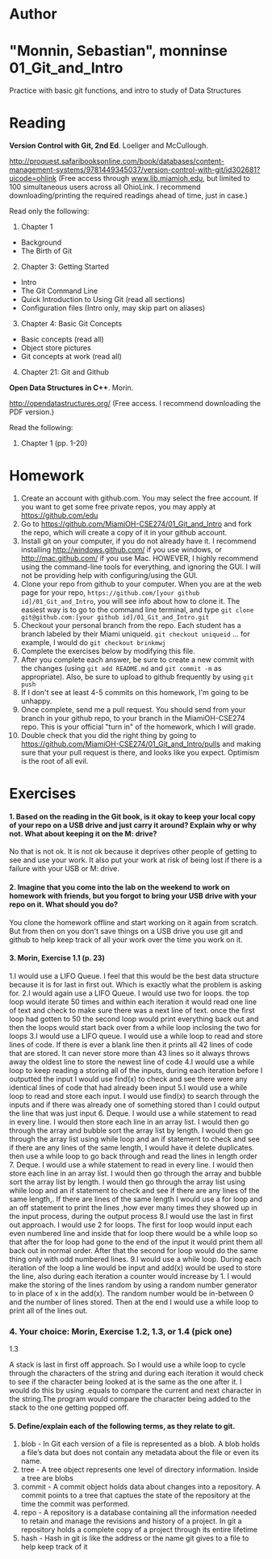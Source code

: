 Author
==========
"Monnin, Sebastian", monninse
01_Git_and_Intro
================

Practice with basic git functions, and intro to study of Data Structures

Reading
=======

**Version Control with Git, 2nd Ed**. Loeliger and McCullough. 

http://proquest.safaribooksonline.com/book/databases/content-management-systems/9781449345037/version-control-with-git/id302681?uicode=ohlink (Free access through www.lib.miamioh.edu, but limited to 100 simultaneous users across all OhioLink. I recommend downloading/printing the required readings ahead of time, just in case.)

Read only the following:

1. Chapter 1
  * Background
  * The Birth of Git
2. Chapter 3: Getting Started
  * Intro
  * The Git Command Line
  * Quick Introduction to Using Git (read all sections)
  * Configuration files (Intro only, may skip part on aliases)
3. Chapter 4: Basic Git Concepts
  * Basic concepts (read all)
  * Object store pictures
  * Git concepts at work (read all)
4. Chapter 21: Git and Github

**Open Data Structures in C++**. Morin. 

http://opendatastructures.org/ (Free access. I recommend downloading the PDF version.)

Read the following:

1. Chapter 1 (pp. 1-20)

Homework
========

1. Create an account with github.com. You may select the free account. If you want to get some free private repos, you may apply at https://github.com/edu
2. Go to https://github.com/MiamiOH-CSE274/01_Git_and_Intro and fork the repo, which will create a copy of it in your github account.
3. Install git on your computer, if you do not already have it. I recommend installing http://windows.github.com/ if you use windows, or http://mac.github.com/ if you use Mac. HOWEVER, I highly recommend using the command-line tools for everything, and ignoring the GUI. I will not be providing help with configuring/using the GUI.
4. Clone your repo from github to your computer. When you are at the web page for your repo, `https://github.com/[your github id]/01_Git_and_Intro`, you will see info about how to clone it. The easiest way is to go to the command line terminal, and type `git clone git@github.com:[your github id]/01_Git_and_Intro.git`
5. Checkout your personal branch from the repo. Each student has a branch labeled by their Miami uniqueid. `git checkout uniqueid` ... for example, I would do `git checkout brinkmwj`
6. Complete the exercises below by modifying this file.
7. After you complete each answer, be sure to create a new commit with the changes (using `git add README.md` and `git commit -m` as appropriate). Also, be sure to upload to github frequently by using `git push`
8. If I don't see at least 4-5 commits on this homework, I'm going to be unhappy.
9. Once complete, send me a pull request. You should send from your branch in your github repo, to your branch in the MiamiOH-CSE274 repo. This is your official "turn in" of the homework, which I will grade.
10. Double check that you did the right thing by going to https://github.com/MiamiOH-CSE274/01_Git_and_Intro/pulls and making sure that your pull request is there, and looks like you expect. Optimism is the root of all evil.

Exercises
=========

#### 1. Based on the reading in the Git book, is it okay to keep your local copy of your repo on a USB drive and just carry it around? Explain why or why not. What about keeping it on the M: drive?

No that is not ok. It is not ok because it deprives other people of getting to see and use your work. It also put your work at risk of being lost if there is a failure with your USB or M: drive.

#### 2. Imagine that you come into the lab on the weekend to work on homework with friends, but you forgot to bring your USB drive with your repo on it. What should you do?

You clone the homework offline and start working on it again from scratch. But from then on you don't save things on a USB drive you use git and github to help keep track of all your work over the time you work on it.

#### 3. Morin, Exercise 1.1 (p. 23)

1.I would use a LIFO Queue. I feel that this would be the best data structure because it is for last in first out. Which is exactly what the problem is asking for.
2.I would again use a LIFO Queue. I would use two for loops. the top loop would iterate 50 times and within each iteration it would read one line of text and check to make sure there was a next line of text. once the first loop had gotten to 50 the second loop would print everything back out and then the loops would start back over from a while loop inclosing the two for loops
3.I would use a LIFO queue. I would use a while loop to read and store lines of code. If there is ever a blank line then it prints all 42 lines of code that are stored. It can never store more than 43 lines so it always throws away the oldest line to store the newest line of code
4.I would use a while loop to keep reading a storing all of the inputs, during each iteration before I outputted the input I would use find(x) to check and see there were any identical lines of code that had already been input
5.I would use a while loop to read and store each input. I would use find(x) to search through the inputs and if there was already one of something stored than I could output the line that was just input
6. Deque. I would use a while statement to read in every line. I would then store each line in an array list. I would then go through the array and bubble sort the array list by length. I would then go through the array list using while loop and an if statement to check and see if there are any lines of the same length, I would have it delete duplicates. then use a while loop to go back through and read the lines in length order
7. Deque. I would use a while statement to read in every line. I would then store each line in an array list. I would then go through the array and bubble sort the array list by length. I would then go through the array list using while loop and an if statement to check and see if there are any lines of the same length,. If there are lines of the same length I would use a for loop and an off statement to print the lines ,how ever many times they showed up in the input process, during the output process
8.I would use the last in first out approach. I would use 2 for loops. The first for loop would input each even numbered line and inside that for loop there would be a while loop so that after the for loop had gone to the end of the input it would print them all back out in normal order. After that the second for loop would do the same thing only with odd numbered lines.
9.I would use a while loop. During each iteration of the loop a line would be input and add(x) would be used to store the line, also during each iteration a counter would increase by 1. I would make the storing of the lines random by using a random number generator to in place of x in the add(x). The random number would be in-between 0 and the number of lines stored. Then at the end I would use a while loop to print all of the lines out.

### 4. Your choice: Morin, Exercise 1.2, 1.3, or 1.4 (pick one)

1.3

A stack is last in first off approach. So I would use a while loop to cycle through the characters of the string and during each iteration it would check to see if the character being looked at is the same as the one after it. I would do this by using .equals to compare the current and next character in the string.The program would compare the character being added to the stack to the one getting popped off.



#### 5. Define/explain each of the following terms, as they relate to git.

1. blob - In Git each version of a file is represented as a blob. A blob holds a file’s data but does not contain any metadata about the file or even its name.
2. tree - A tree object represents one level of directory information. Inside a tree are blobs
3. commit - A commit object holds data about changes into a repository. A commit points to a tree that captues the state of the repository at the time the commit was performed.
4. repo - A repository is a database containing all the information needed to retain and manage the revisions and history of a project. In git a repository holds a complete copy of a project through its entire lifetime
5. hash - Hash in git is like the address or the name git gives to a file to help keep track of it